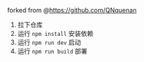 forked from @https://github.com/QNquenan

1. 拉下仓库
2. 运行 `npm install` 安装依赖
3. 运行 `npm run dev` 启动
4. 运行 `npm run build` 部署

